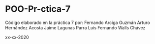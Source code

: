 # POO-Pr-ctica-7

Código elaborado en la práctica 7 por: Fernando Arciga Guzmán Arturo Hernández Acosta Jaime Lagunas Parra Luis Fernando Walls Chávez

xx-xx-2020
